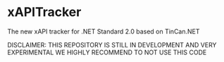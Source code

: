 # xAPITracker
The new xAPI tracker for .NET Standard 2.0 based on TinCan.NET

DISCLAIMER: THIS REPOSITORY IS STILL IN DEVELOPMENT AND VERY EXPERIMENTAL
WE HIGHLY RECOMMEND TO NOT USE THIS CODE
